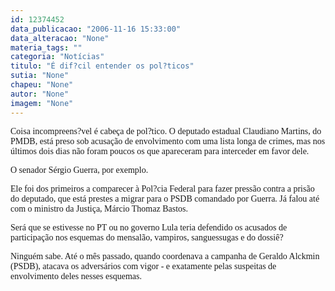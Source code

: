 ```yaml
---
id: 12374452
data_publicacao: "2006-11-16 15:33:00"
data_alteracao: "None"
materia_tags: ""
categoria: "Notícias"
titulo: "É dif?cil entender os pol?ticos"
sutia: "None"
chapeu: "None"
autor: "None"
imagem: "None"
---
```

<p><P><FONT face=Arial><FONT face=Verdana>Coisa incompreens?vel é cabeça de pol?tico. O deputado estadual Claudiano Martins, do PMDB, está preso sob acusação de envolvimento com uma lista longa de crimes, mas nos últimos dois dias não foram poucos os que apareceram para interceder em favor dele.</FONT></P></p>
<p><P><FONT face=Verdana>O senador Sérgio Guerra, por exemplo. </FONT></P></p>
<p><P><FONT face=Verdana>Ele foi dos primeiros a comparecer à Pol?cia Federal para fazer pressão contra a prisão do deputado, que está prestes a migrar para o PSDB comandado por Guerra. Já falou até com o ministro da Justiça, Márcio Thomaz Bastos.</FONT></P></p>
<p><P><FONT face=Verdana>Será que se estivesse no PT ou no governo Lula teria defendido os acusados de participação nos esquemas do mensalão, vampiros, sanguessugas e do dossiê?</FONT></P></p>
<p><P><FONT face=Verdana>Ninguém sabe. Até o mês passado, quando coordenava a campanha de Geraldo Alckmin (PSDB), atacava os adversários com vigor - e exatamente pelas suspeitas de envolvimento deles nesses esquemas.</FONT></P></FONT> </p>
